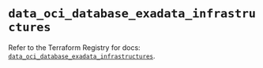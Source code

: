 # `data_oci_database_exadata_infrastructures`

Refer to the Terraform Registry for docs: [`data_oci_database_exadata_infrastructures`](https://registry.terraform.io/providers/oracle/oci/7.19.0/docs/data-sources/database_exadata_infrastructures).
